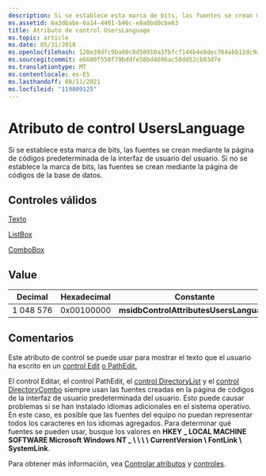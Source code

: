 ```yaml
---
description: Si se establece esta marca de bits, las fuentes se crean mediante la página de códigos predeterminada de la interfaz de usuario del usuario. Si no se establece la marca de bits, las fuentes se crean mediante la página de códigos de la base de datos.
ms.assetid: 6a3dbabe-6a14-4401-b46c-e8a0bd0cbe63
title: Atributo de control UsersLanguage
ms.topic: article
ms.date: 05/31/2018
ms.openlocfilehash: 120e39dfc9ba80c8d58910a3fbfcf144b4e8dec764abb12dc9df7933ba402914
ms.sourcegitcommit: e6600f550f79bddfe58bd4696ac50dd52cb03d7e
ms.translationtype: MT
ms.contentlocale: es-ES
ms.lasthandoff: 08/11/2021
ms.locfileid: "119809125"
---
```

# <a name="userslanguage-control-attribute"></a>Atributo de control UsersLanguage

Si se establece esta marca de bits, las fuentes se crean mediante la página de códigos predeterminada de la interfaz de usuario del usuario. Si no se establece la marca de bits, las fuentes se crean mediante la página de códigos de la base de datos.

## <a name="valid-controls"></a>Controles válidos

[Texto](text-control.md)

 

[ListBox](listbox-control.md)

 

[ComboBox](combobox-control.md)

## <a name="value"></a>Value



| Decimal | Hexadecimal | Constante                                |
|---------|-------------|-----------------------------------------|
| 1 048 576 | 0x00100000  | **msidbControlAttributesUsersLanguage** |



 

## <a name="remarks"></a>Comentarios

Este atributo de control se puede usar para mostrar el texto que el usuario ha escrito en un [control Edit](edit-control.md) [o PathEdit.](pathedit-control.md)

El control Editar, el control PathEdit, el [control DirectoryList](directorylist-control.md) y el [control DirectoryCombo](directorycombo-control.md) siempre usan las fuentes creadas en la página de códigos de la interfaz de usuario predeterminada del usuario. Esto puede causar problemas si se han instalado idiomas adicionales en el sistema operativo. En este caso, es posible que las fuentes del equipo no puedan representar todos los caracteres en los idiomas agregados. Para determinar qué fuentes se pueden usar, busque los valores en **HKEY \_ LOCAL MACHINE SOFTWARE Microsoft Windows NT \_ \\ \\ \\ \\ CurrentVersion \\ FontLink \\ SystemLink**.

Para obtener más información, vea [Controlar atributos](control-attributes.md) y [controles](controls.md).

 

 



